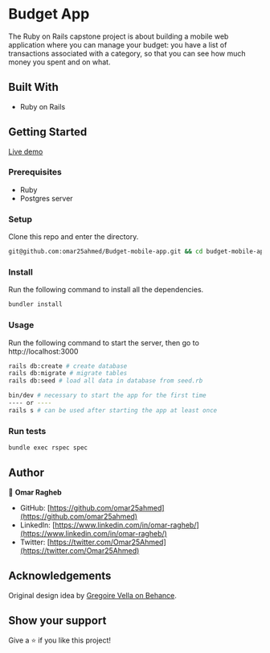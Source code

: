 # Budget App

The Ruby on Rails capstone project is about building a mobile web application where you can manage your budget: you have a list of transactions associated with a category, so that you can see how much money you spent and on what.
## Built With

- Ruby on Rails

## Getting Started

[Live demo](https://budget-mobile-omar.herokuapp.com/)

### Prerequisites

- Ruby
- Postgres server

### Setup

Clone this repo and enter the directory.

```sh
git@github.com:omar25ahmed/Budget-mobile-app.git && cd budget-mobile-app
```

### Install

Run the following command to install all the dependencies.

```sh
bundler install
```

### Usage

Run the following command to start the server, then go to http://localhost:3000

```sh
rails db:create # create database
rails db:migrate # migrate tables
rails db:seed # load all data in database from seed.rb

bin/dev # necessary to start the app for the first time
---- or ----
rails s # can be used after starting the app at least once
```

### Run tests

```sh
bundle exec rspec spec
```

## Author


👤 **Omar Ragheb**

- GitHub: [https://github.com/omar25ahmed](https://github.com/omar25ahmed)
- LinkedIn: [https://www.linkedin.com/in/omar-ragheb/](https://www.linkedin.com/in/omar-ragheb/)
- Twitter: [https://twitter.com/Omar25Ahmed](https://twitter.com/Omar25Ahmed)

## Acknowledgements
Original design idea by [Gregoire Vella on Behance](https://www.behance.net/gregoirevella). 

## Show your support

Give a ⭐️ if you like this project!
